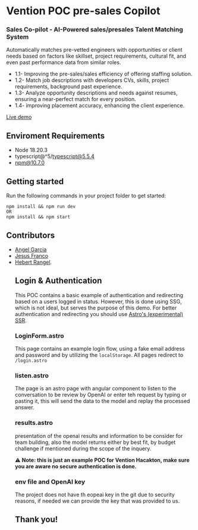 # Vention POC pre-sales Copilot

### Sales Co-pilot - AI-Powered sales/presales Talent Matching System

Automatically matches pre-vetted engineers with opportunities or client needs based on factors like skillset, project requirements, cultural fit, and even past performance data from similar roles.

- 1.1- Improving the pre-sales/sales efficiency of offering staffing solution.
- 1.2- Match job descriptions with developers CVs, skills, project requirements, background past experience.
- 1.3- Analyze opportunity descriptions and needs against resumes, ensuring a near-perfect match for every position.
- 1.4- improving placement accuracy, enhancing the client experience.

[Live demo](https://hackathon-vention-24.vercel.app/login/)

## Enviroment Requirements

- Node 18.20.3
- typescript@^5/typescript@5.5.4
- npm@10.7.0

## Getting started

Run the following commands in your project folder to get started:

```console
npm install && npm run dev
OR
npm install && npm start
```

## Contributors

<ul>
<li><a href="mailto:angel.garcia@ventionteams.com">Angel Garcia</a></li>
<li><a href="mailto:jesus.franco@ventionteams.com">Jesus Franco</a></li>
<li><a href="mailto:hebert.rangel@ventionteams.com">Hebert Rangel</a>.</li>

## Login & Authentication

This POC contains a basic example of authentication and redirecting based on a users logged in status. However, this is done using SSG, which is not ideal, but serves the purpose of this demo. For better authentication and redirecting you should use [Astro's (experimental) SSR](https://docs.astro.build/en/guides/server-side-rendering/).

### LoginForm.astro

This page contains an example login flow, using a fake email address and password and by utilizing the `localStorage`. All pages redirect to `/login.astro`

### listen.astro

The page is an astro page with angular component to listen to the conversation to be review by OpenAI or enter teh request by typing or pasting it, this will send the data to the model and replay the processed answer.

### results.astro

presentation of the openai results and information to be consider for team building, also the model returns either by best fit, by budget challenge if mentioned during the scope of the inquery.

⚠️ **Note: this is just an example POC for Vention Hacakton, make sure you are aware no secure authentication is done.**

### env file and OpenAI key

The project does not have th eopeai key in the git due to security reasons, if needed we can provide the key that was provided to us.

## Thank you!
